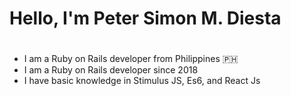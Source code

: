 ## <h1>Hello, I'm Peter Simon M. Diesta<h1/>

-  I am a Ruby on Rails developer from Philippines :philippines:
-  I am a Ruby on Rails developer since 2018
-  I have basic knowledge in Stimulus JS, Es6, and React Js
